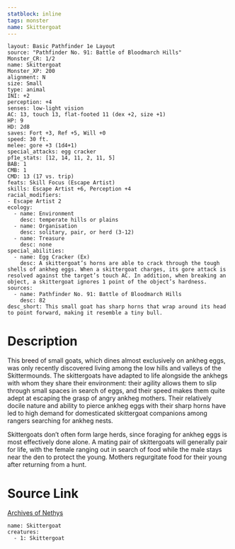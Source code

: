 ```yaml
---
statblock: inline
tags: monster
name: Skittergoat
---
```

```statblock
layout: Basic Pathfinder 1e Layout
source: "Pathfinder No. 91: Battle of Bloodmarch Hills"
Monster_CR: 1/2
name: Skittergoat
Monster_XP: 200
alignment: N
size: Small
type: animal
INI: +2
perception: +4
senses: low-light vision
AC: 13, touch 13, flat-footed 11 (dex +2, size +1)
HP: 9
HD: 2d8
saves: Fort +3, Ref +5, Will +0
speed: 30 ft.
melee: gore +3 (1d4+1)
special_attacks: egg cracker
pf1e_stats: [12, 14, 11, 2, 11, 5]
BAB: 1
CMB: 1
CMD: 13 (17 vs. trip)
feats: Skill Focus (Escape Artist)
skills: Escape Artist +6, Perception +4
racial_modifiers:
- Escape Artist 2
ecology:
  - name: Environment
    desc: temperate hills or plains
  - name: Organisation
    desc: solitary, pair, or herd (3-12)
  - name: Treasure
    desc: none
special_abilities:
  - name: Egg Cracker (Ex)
    desc: A skittergoat’s horns are able to crack through the tough shells of ankheg eggs. When a skittergoat charges, its gore attack is resolved against the target’s touch AC. In addition, when breaking an object, a skittergoat ignores 1 point of the object’s hardness.
sources:
  - name: Pathfinder No. 91: Battle of Bloodmarch Hills
    desc: 82
desc_short: This small goat has sharp horns that wrap around its head to point forward, making it resemble a tiny bull.
```
# Description
This breed of small goats, which dines almost exclusively on ankheg eggs, was only recently discovered living among the low hills and valleys of the Skittermounds. The skittergoats have adapted to life alongside the ankhegs with whom they share their environment: their agility allows them to slip through small spaces in search of eggs, and their speed makes them quite adept at escaping the grasp of angry ankheg mothers. Their relatively docile nature and ability to pierce ankheg eggs with their sharp horns have led to high demand for domesticated skittergoat companions among rangers searching for ankheg nests.

Skittergoats don’t often form large herds, since foraging for ankheg eggs is most effectively done alone. A mating pair of skittergoats will generally pair for life, with the female ranging out in search of food while the male stays near the den to protect the young. Mothers regurgitate food for their young after returning from a hunt.
# Source Link
[Archives of Nethys](https://aonprd.com/MonsterDisplay.aspx?ItemName=Skittergoat)
```encounter-table
name: Skittergoat
creatures:
  - 1: Skittergoat
```
